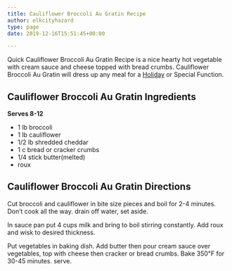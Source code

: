 ```yaml
---
title: Cauliflower Broccoli Au Gratin Recipe
author: elkcityhazard
type: page
date: 2019-12-16T15:51:45+00:00

---
```

Quick Cauliflower Broccoli Au Gratin Recipe is a nice hearty hot vegetable with cream sauce and cheese topped with bread crumbs. Cauliflower Broccoli Au Gratin will dress up any meal for a <a href="/wordpress/recipes-for-special-occasions-and-events/" rel="noopener noreferrer" target="_blank">Holiday</a> or Special Function.

## Cauliflower Broccoli Au Gratin Ingredients

**Serves 8-12**

  * 1 lb broccoli
  * 1 lb cauliflower
  * 1/2 lb shredded cheddar
  * 1 c bread or cracker crumbs
  * 1/4 stick butter(melted)
  * roux</li> 

## Cauliflower Broccoli Au Gratin Directions

Cut broccoli and cauliflower in bite size pieces and boil for 2-4 minutes. Don&#8217;t cook all the way. drain off water, set aside.

In sauce pan put 4 cups milk and bring to boil stirring constantly. Add roux and wisk to desired thickness.

Put vegetables in baking dish. Add butter then pour cream sauce over vegetables, top with cheese then cracker or bread crumbs. Bake 350&#8457; for 30-45 minutes. serve.